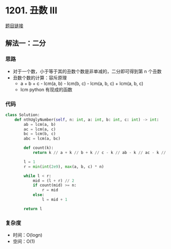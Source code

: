 # 1201. 丑数 III

[题目链接](https://leetcode.cn/problems/ugly-number-iii/description/)

## 解法一：二分

### 思路

- 对于一个数，小于等于其的丑数个数是非单减的，二分即可得到第 n 个丑数
- 丑数个数的计算：容斥原理
  - a + b + c - lcm(a, b) - lcm(b, c) - lcm(a, b, c) + lcm(a, b, c)
  - lcm python 有现成的函数

### 代码

```py
class Solution:
    def nthUglyNumber(self, n: int, a: int, b: int, c: int) -> int:
        ab = lcm(a, b)
        ac = lcm(a, c)
        bc = lcm(b, c)
        abc = lcm(a, bc)

        def count(k):
            return k // a + k // b + k // c - k // ab - k // ac - k // bc + k // abc

        l = 1
        r = min(int(2e9), max(a, b, c) * n)

        while l < r:
            mid = (l + r) // 2
            if count(mid) >= n:
                r = mid
            else:
                l = mid + 1

        return l
```

### 复杂度

- 时间：O(logn)
- 空间：O(1)
